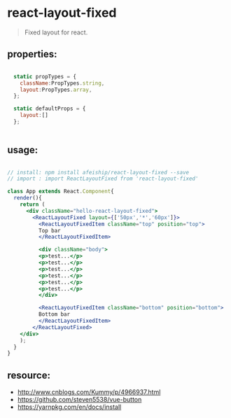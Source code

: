 # react-layout-fixed
> Fixed layout for react.


## properties:
```javascript

  static propTypes = {
    className:PropTypes.string,
    layout:PropTypes.array,
  };

  static defaultProps = {
    layout:[]
  };
  
```

## usage:
```jsx

// install: npm install afeiship/react-layout-fixed --save
// import : import ReactLayoutFixed from 'react-layout-fixed'

class App extends React.Component{
  render(){
    return (
      <div className="hello-react-layout-fixed">
        <ReactLayoutFixed layout={['50px','*','60px']}>
          <ReactLayoutFixedItem className="top" position="top">
          Top bar
          </ReactLayoutFixedItem>

          <div className="body">
          <p>test...</p>
          <p>test...</p>
          <p>test...</p>
          <p>test...</p>
          <p>test...</p>
          <p>test...</p>
          </div>

          <ReactLayoutFixedItem className="bottom" position="bottom">
          Bottom bar
          </ReactLayoutFixedItem>
        </ReactLayoutFixed>
    </div>
    );
  }
}

```



## resource:
+ http://www.cnblogs.com/Kummy/p/4966937.html
+ https://github.com/steven5538/vue-button
+ https://yarnpkg.com/en/docs/install

